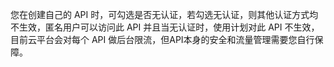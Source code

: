您在创建自己的 API 时，可勾选是否无认证，若勾选无认证，则其他认证方式均不生效，匿名用户可以访问此 API 并且当无认证时，使用计划对此 API 不生效，目前云平台会对每个 API 做后台限流，但API本身的安全和流量管理需要您自行保障。
